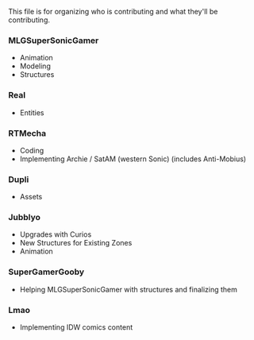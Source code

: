 This file is for organizing who is contributing and what they'll be contributing.

### MLGSuperSonicGamer
- Animation
- Modeling
- Structures

### Real
- Entities

### RTMecha
- Coding
- Implementing Archie / SatAM (western Sonic) (includes Anti-Mobius)

### Dupli
- Assets

### Jubblyo
- Upgrades with Curios
- New Structures for Existing Zones
- Animation

### SuperGamerGooby
-  Helping MLGSuperSonicGamer with structures and finalizing them

### Lmao
-  Implementing IDW comics content
